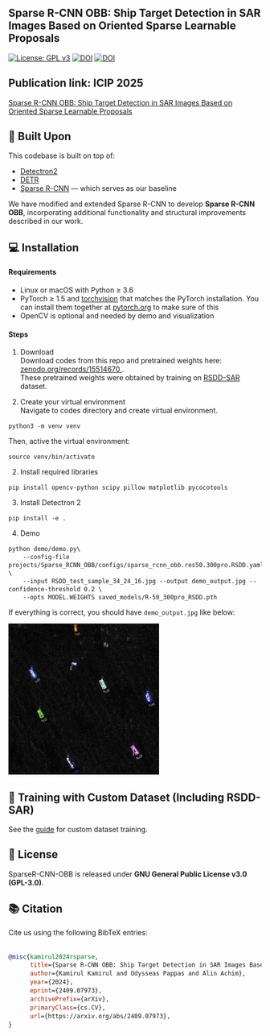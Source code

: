 ## Sparse R-CNN OBB: Ship Target Detection in SAR Images Based on Oriented Sparse Learnable Proposals
[![License: GPL v3](https://img.shields.io/badge/License-GPLv3-orange.svg)](https://www.gnu.org/licenses/gpl-3.0)  [![DOI](https://zenodo.org/badge/990307868.svg)](https://doi.org/10.5281/zenodo.15514649) [![DOI](https://zenodo.org/badge/DOI/10.5281/zenodo.15514670.svg)](https://doi.org/10.5281/zenodo.15514670)

## Publication link: ICIP 2025
[Sparse R-CNN OBB: Ship Target Detection in SAR Images Based on Oriented Sparse Learnable Proposals](https://arxiv.org/abs/2409.07973)

## 🧱 Built Upon

This codebase is built on top of:

- [Detectron2](https://github.com/facebookresearch/detectron2)
- [DETR](https://github.com/facebookresearch/detr)
- [Sparse R-CNN](https://github.com/PeizeSun/SparseR-CNN) — which serves as our baseline

We have modified and extended Sparse R-CNN to develop **Sparse R-CNN OBB**, incorporating additional functionality and structural improvements described in our work.


## 💻 Installation
#### Requirements
- Linux or macOS with Python ≥ 3.6
- PyTorch ≥ 1.5 and [torchvision](https://github.com/pytorch/vision/) that matches the PyTorch installation.
  You can install them together at [pytorch.org](https://pytorch.org) to make sure of this
- OpenCV is optional and needed by demo and visualization

#### Steps
1. Download \
   Download codes from this repo and pretrained weights here: [zenodo.org/records/15514670 ](https://zenodo.org/records/15514670). \
   These pretrained weights were obtained by training on [RSDD-SAR](https://github.com/makabakasu/RSDD-SAR-OPEN) dataset.
   
1. Create your virtual environment \
   Navigate to codes directory and create virtual environment.
```
python3 -m venv venv
```
  Then, active the virtual environment:

```
source venv/bin/activate
```
2. Install required libraries
```
pip install opencv-python scipy pillow matplotlib pycocotools
```
3. Install Detectron 2
```
pip install -e .
```

4. Demo
```    
python demo/demo.py\
    --config-file projects/Sparse_RCNN_OBB/configs/sparse_rcnn_obb.res50.300pro.RSDD.yaml \
    --input RSDD_test_sample_34_24_16.jpg --output demo_output.jpg --confidence-threshold 0.2 \
    --opts MODEL.WEIGHTS saved_models/R-50_300pro_RSDD.pth
```
If everything is correct, you should have `demo_output.jpg` like below:

<img src="demo_output.jpg" alt="Demo Output" width="300"/>

## 🧠 Training with Custom Dataset (Including RSDD-SAR)
See the [guide](./Training.md) for custom dataset training.

## 📜 License

SparseR-CNN-OBB is released under **GNU General Public License v3.0 (GPL-3.0)**.


## 📚 Citation
Cite us using the following BibTeX entries:
```BibTeX

@misc{kamirul2024rsparse,
      title={Sparse R-CNN OBB: Ship Target Detection in SAR Images Based on Oriented Sparse Proposals}, 
      author={Kamirul Kamirul and Odysseas Pappas and Alin Achim},
      year={2024},
      eprint={2409.07973},
      archivePrefix={arXiv},
      primaryClass={cs.CV},
      url={https://arxiv.org/abs/2409.07973}, 
}
```
